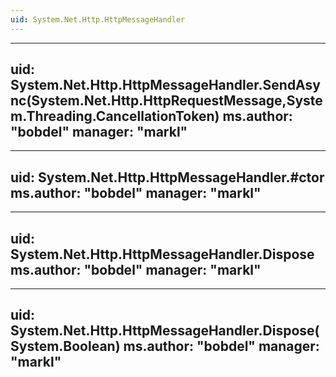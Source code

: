 ```yaml
---
uid: System.Net.Http.HttpMessageHandler
---
```


---
uid: System.Net.Http.HttpMessageHandler.SendAsync(System.Net.Http.HttpRequestMessage,System.Threading.CancellationToken)
ms.author: "bobdel"
manager: "markl"
---

---
uid: System.Net.Http.HttpMessageHandler.#ctor
ms.author: "bobdel"
manager: "markl"
---

---
uid: System.Net.Http.HttpMessageHandler.Dispose
ms.author: "bobdel"
manager: "markl"
---

---
uid: System.Net.Http.HttpMessageHandler.Dispose(System.Boolean)
ms.author: "bobdel"
manager: "markl"
---
